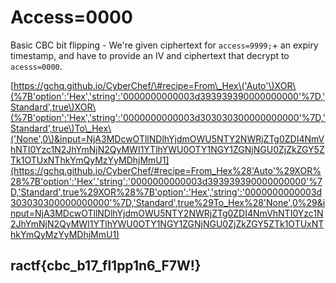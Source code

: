 # Access=0000

Basic CBC bit flipping - We're given ciphertext for `access=9999;`+ an expiry timestamp, and have to provide an IV and ciphertext that decrypt to `acesss=0000`.

[https://gchq.github.io/CyberChef/\#recipe=From\_Hex\('Auto'\)XOR\(%7B'option':'Hex','string':'0000000000003d393939390000000000'%7D,'Standard',true\)XOR\(%7B'option':'Hex','string':'0000000000003d303030300000000000'%7D,'Standard',true\)To\_Hex\('None',0\)&input=NjA3MDcwOTllNDlhYjdmOWU5NTY2NWRjZTg0ZDI4NmVhNTI0Yzc1N2JhYmNjN2QyMWI1YTlhYWU0OTY1NGY1ZGNjNGU0ZjZkZGY5ZTk1OTUxNThkYmQyMzYyMDhjMmU1](https://gchq.github.io/CyberChef/#recipe=From_Hex%28'Auto'%29XOR%28%7B'option':'Hex','string':'0000000000003d393939390000000000'%7D,'Standard',true%29XOR%28%7B'option':'Hex','string':'0000000000003d303030300000000000'%7D,'Standard',true%29To_Hex%28'None',0%29&input=NjA3MDcwOTllNDlhYjdmOWU5NTY2NWRjZTg0ZDI4NmVhNTI0Yzc1N2JhYmNjN2QyMWI1YTlhYWU0OTY1NGY1ZGNjNGU0ZjZkZGY5ZTk1OTUxNThkYmQyMzYyMDhjMmU1)

## ractf{cbc\_b17\_fl1pp1n6\_F7W!}

